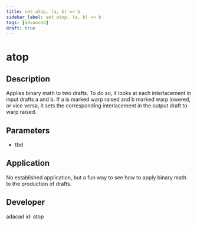 ```yaml
---
title: set atop, (a, b) => b
sidebar_label: set atop, (a, b) => b
tags: [advanced]
draft: true
---
```

# atop
<!--![file](./img/atop.png)-->

## Description
Applies binary math to two drafts. To do so, it looks at each interlacement in input drafts a and b. If a is marked warp raised and b marked warp lowered, or vice versa, it sets the corresponding interlacement in the output draft to warp raised.

## Parameters
- tbd

## Application
No established application, but a fun way to see how to apply binary math to the production of drafts.
## Developer
adacad id: atop

